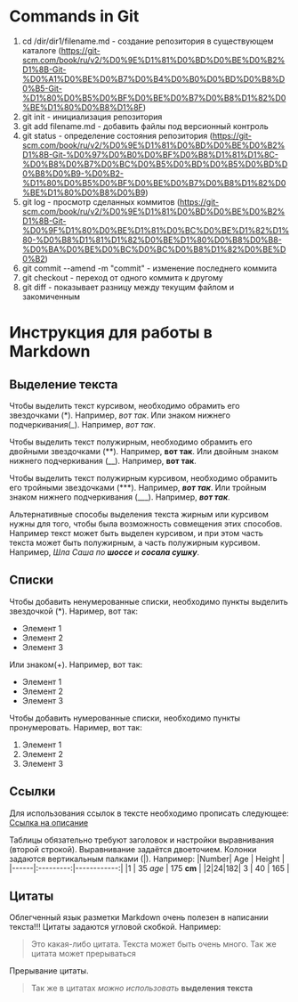 # Commands in Git
1. cd /dir/dir1/filename.md - создание репозитория в существующем каталоге (https://git-scm.com/book/ru/v2/%D0%9E%D1%81%D0%BD%D0%BE%D0%B2%D1%8B-Git-%D0%A1%D0%BE%D0%B7%D0%B4%D0%B0%D0%BD%D0%B8%D0%B5-Git-%D1%80%D0%B5%D0%BF%D0%BE%D0%B7%D0%B8%D1%82%D0%BE%D1%80%D0%B8%D1%8F)
2. git init - инициализация репозитория 
3. git add filename.md - добавить файлы под версионный контроль
4. git status - определение состояния репозитория (https://git-scm.com/book/ru/v2/%D0%9E%D1%81%D0%BD%D0%BE%D0%B2%D1%8B-Git-%D0%97%D0%B0%D0%BF%D0%B8%D1%81%D1%8C-%D0%B8%D0%B7%D0%BC%D0%B5%D0%BD%D0%B5%D0%BD%D0%B8%D0%B9-%D0%B2-%D1%80%D0%B5%D0%BF%D0%BE%D0%B7%D0%B8%D1%82%D0%BE%D1%80%D0%B8%D0%B9)
5. git log - просмотр сделанных коммитов (https://git-scm.com/book/ru/v2/%D0%9E%D1%81%D0%BD%D0%BE%D0%B2%D1%8B-Git-%D0%9F%D1%80%D0%BE%D1%81%D0%BC%D0%BE%D1%82%D1%80-%D0%B8%D1%81%D1%82%D0%BE%D1%80%D0%B8%D0%B8-%D0%BA%D0%BE%D0%BC%D0%BC%D0%B8%D1%82%D0%BE%D0%B2)
6. git commit --amend -m "commit" - изменение последнего коммита
7. git checkout - переход от одного коммита к другому
8. git diff - показывает разницу между текущим файлом и закомиченным

# Инструкция для работы в Markdown



## Выделение текста

Чтобы выделить текст курсивом, необходимо обрамить его звездочками (*). Например, *вот так*. Или знаком нижнего подчеркивания(_). Например, _вот так_.

Чтобы выделить текст полужирным, необходимо обрамить его двойными звездочками (**). Например, **вот так**. Или двойным знаком нижнего подчеркивания (__). Например, __вот так__.

Чтобы выделить текст полужирным курсивом, необходимо обрамить его тройными звездочками (***). Например, ***вот так***. Или тройным знаком нижнего подчеркивания (___). Например, ___вот так___.

Альтернативные способы выделения текста жирным или курсивом нужны для того, чтобы была возможность совмещения этих способов. Например текст может быть выделен курсивом, и при этом часть текста может быть полужирным, а часть полужирным курсивом. Например, _Шла Саша по __шоссе__ и_ ***сосала сушку***. 

## Списки

Чтобы добавить ненумерованные списки, необходимо пункты выделить звездочкой (*). Наример, вот так:
* Элемент 1
* Элемент 2
* Элемент 3

Или знаком(+). Например, вот так:
+ Элемент 1
+ Элемент 2
+ Элемент 3

Чтобы добавить нумерованные списки, необходимо пункты пронумеровать. Наример, вот так:
1. Элемент 1
2. Элемент 2 
3. Элемент 3

## Ссылки

Для использования ссылок в тексте необходимо прописать следующее:
[Ссылка на описание](https://daringfireball.net/projects/markdown/basics)

Таблицы обязательно требуют заголовок и настройки выравнивания (второй строкой). Выравнивание задаётся двоеточием. Колонки задаются вертикальным палками (|). Например:
|Number|    Age    |    Height   |
|------|:---------:|------------:|
|1     | 35 *age*        | 175 **cm**         |
|2|24|182|
3      |     40    |         165 |

## Цитаты

Облегченный язык разметки Markdown очень полезен в написании текста!!!
Цитаты задаются угловой скобкой. Например:
>Это  какая-либо цитата. Текста может быть очень много. Так же цитата может прерываться

Прерывание цитаты.

>Так же в цитатах *можно использовать* __выделения текста__

